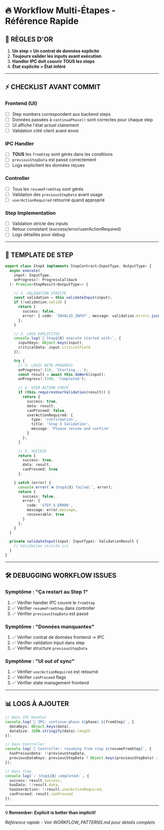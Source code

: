 # 🔥 Workflow Multi-Étapes - Référence Rapide

## 🚨 **RÈGLES D'OR**

1. **Un step = Un contrat de données explicite**
2. **Toujours valider les inputs avant exécution**
3. **Handler IPC doit couvrir TOUS les steps**
4. **État explicite > État inféré**

---

## ⚡ **CHECKLIST AVANT COMMIT**

### Frontend (UI)
- [ ] Step numbers correspondent aux backend steps
- [ ] Données passées à `continuePhase()` sont correctes pour chaque step
- [ ] UI affiche l'état actuel clairement
- [ ] Validation côté client avant envoi

### IPC Handler
- [ ] **TOUS** les `fromStep` sont gérés dans les conditions
- [ ] `previousStepData` est passé correctement
- [ ] Logs explicitent les données reçues

### Controller
- [ ] Tous les `resumeFromStep` sont gérés
- [ ] Validation des `previousStepData` avant usage
- [ ] `userActionRequired` retourné quand approprié

### Step Implementation
- [ ] Validation stricte des inputs
- [ ] Retour consistant (success/error/userActionRequired)
- [ ] Logs détaillés pour debug

---

## 🎯 **TEMPLATE DE STEP**

```typescript
export class StepX implements StepContract<InputType, OutputType> {
  async execute(
    input: InputType,
    onProgress?: ProgressCallback
  ): Promise<StepResult<OutputType>> {

    // 1. VALIDATION STRICTE
    const validation = this.validateInput(input);
    if (!validation.valid) {
      return {
        success: false,
        error: { code: 'INVALID_INPUT', message: validation.errors.join(', ') }
      };
    }

    // 2. LOGS EXPLICITES
    console.log(`🚀 Step${X} execute started with:`, {
      inputKeys: Object.keys(input),
      criticalData: input.criticalField
    });

    try {
      // 3. LOGIC WITH PROGRESS
      onProgress?.(10, 'Starting...');
      const result = await this.doWork(input);
      onProgress?.(100, 'Completed');

      // 4. USER ACTION CHECK
      if (this.requiresUserValidation(result)) {
        return {
          success: true,
          data: result,
          canProceed: false,
          userActionRequired: {
            type: 'confirmation',
            title: 'Step X Validation',
            message: 'Please review and confirm'
          }
        };
      }

      // 5. SUCCESS
      return {
        success: true,
        data: result,
        canProceed: true
      };

    } catch (error) {
      console.error(`❌ Step${X} failed:`, error);
      return {
        success: false,
        error: {
          code: 'STEP_X_ERROR',
          message: error.message,
          recoverable: true
        }
      };
    }
  }

  private validateInput(input: InputType): ValidationResult {
    // Validation stricte ici
  }
}
```

---

## 🛠️ **DEBUGGING WORKFLOW ISSUES**

### Symptôme : "Ça restart au Step 1"
1. ✅ Vérifier handler IPC couvre le `fromStep`
2. ✅ Vérifier `resumeFromStep` dans controller
3. ✅ Vérifier `previousStepData` est passé

### Symptôme : "Données manquantes"
1. ✅ Vérifier contrat de données frontend → IPC
2. ✅ Vérifier validation input dans step
3. ✅ Vérifier structure `previousStepData`

### Symptôme : "UI out of sync"
1. ✅ Vérifier `userActionRequired` est retourné
2. ✅ Vérifier `canProceed` flags
3. ✅ Vérifier state management frontend

---

## 📊 **LOGS À AJOUTER**

```typescript
// Dans IPC Handler
console.log(`📡 IPC: continue-phase ${phase}.${fromStep}`, {
  dataKeys: Object.keys(data),
  dataSize: JSON.stringify(data).length
});

// Dans Controller
console.log(`🎯 Controller: resuming from step ${resumeFromStep}`, {
  hasPreiousData: !!previousStepData,
  previousDataKeys: previousStepData ? Object.keys(previousStepData) : []
});

// Dans Step
console.log(`✅ Step${X} completed:`, {
  success: result.success,
  hasData: !!result.data,
  hasUserAction: !!result.userActionRequired,
  canProceed: result.canProceed
});
```

---

**💡 Remember: Explicit is better than implicit!**

*Référence rapide - Voir WORKFLOW_PATTERNS.md pour détails complets*